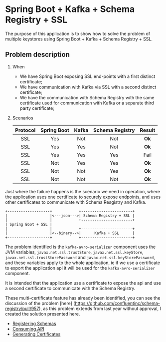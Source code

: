 # Spring Boot + Kafka + Schema Registry + SSL

The purpose of this application is to show how to solve the problem of multiple keystores using Spring Boot + Kafka + Schema Registry + SSL.

## Problem description

1. When
     * We have Spring Boot exposing SSL end-points with a first distinct certificate;
     * We have communication with Kafka via SSL with a second distinct certificate;
     * We have the communication with Schema Registry with the same certificate used for communication with Kafka or a separate third party certificate;

2. Scenarios

    | Protocol | Spring Boot | Kafka | Schema Registry | Result |
    |:--------:|:-----------:|:-----:|:---------------:|:------:|
    | SSL      | Yes         | Not   | Not             | **Ok** |
    | SSL      | Yes         | Yes   | Not             | **Ok** |
    | SSL      | Yes         | Yes   | Yes             | Fail   |
    | SSL      | Not         | Yes   | Yes             | **Ok** |
    | SSL      | Not         | Not   | Yes             | **Ok** |
    | SSL      | Not         | Not   | Not             | **Ok** |

Just where the failure happens is the scenario we need in operation, where the application uses one certificate to securely expose endpoints, and uses other certificates to communicate with Schema Resgistry and Kafka.

```text
+-------------------+            +-----------------------+
|                   |<---json--->| Schema Registry + SSL |
|                   |            +-----------------------+
| Spring Boot + SSL |
|                   |            +-----------------------+
|                   |<--binary-->|      Kafka + SSL      |  
+-------------------+            +-----------------------+
```

The problem identified is the `kafka-avro-serializer` component uses the JVM variables, `javax.net.ssl.trustStore`, `javax.net.ssl.keyStore`, `javax.net.ssl.trustStorePassword` and `javax.net.ssl.keyStorePassword`, and these variables apply to the whole application, ie if we use a certificate to export the application api it will be used for the `kafka-avro-serializer` component.

It is intended that the application use a certificate to expose the api and use a second certificate to communicate with the Schema Registry.

These multi-certificate feature has already been identified, you can see the discussion of the problem [here] (https://github.com/confluentinc/schema-registry/pull/957), as this problem extends from last year without approval, I created the solution presented here.

* [Registering Schemas](documentation/register-schemas.md)
* [Consuming API](documentation/consume-api.md)
* [Generating Certificates](documentation/generate-certificates.md)
